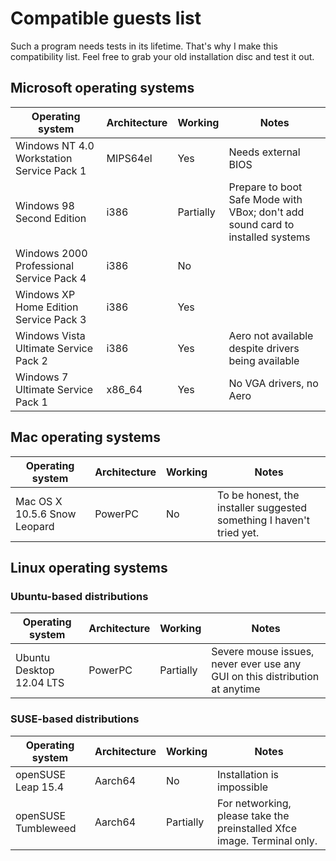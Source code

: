 # Compatible guests list

Such a program needs tests in its lifetime. That's why I make this compatibility list. Feel free to grab your old installation disc and test it out.

## Microsoft operating systems

| Operating system                          | Architecture | Working   | Notes                                                                          |
| ----------------------------------------- | ------------ | --------- | ------------------------------------------------------------------------------ |
| Windows NT 4.0 Workstation Service Pack 1 | MIPS64el     | Yes       | Needs external BIOS                                                            |
| Windows 98 Second Edition                 | i386         | Partially | Prepare to boot Safe Mode with VBox; don't add sound card to installed systems |
| Windows 2000 Professional Service Pack 4  | i386         | No        |                                                                                |
| Windows XP Home Edition Service Pack 3    | i386         | Yes       |                                                                                |
| Windows Vista Ultimate Service Pack 2     | i386         | Yes       | Aero not available despite drivers being available                             |
| Windows 7 Ultimate Service Pack 1         | x86_64       | Yes       | No VGA drivers, no Aero                                                        |

## Mac operating systems

| Operating system                          | Architecture | Working   | Notes                                                                          |
| ----------------------------------------- | ------------ | --------- | ------------------------------------------------------------------------------ |
| Mac OS X 10.5.6 Snow Leopard              | PowerPC      | No        | To be honest, the installer suggested something I haven't tried yet.           |

## Linux operating systems

### Ubuntu-based distributions

| Operating system                          | Architecture | Working   | Notes                                                                            |
| ----------------------------------------- | ------------ | --------- | -------------------------------------------------------------------------------- |
| Ubuntu Desktop 12.04 LTS                  | PowerPC      | Partially | Severe mouse issues, never ever use any GUI on this distribution at anytime      |

### SUSE-based distributions

| Operating system                          | Architecture | Working   | Notes                                                                            |
| ----------------------------------------- | ------------ | --------- | -------------------------------------------------------------------------------- |
| openSUSE Leap 15.4                        | Aarch64      | No        | Installation is impossible                                                       |
| openSUSE Tumbleweed                       | Aarch64      | Partially | For networking, please take the preinstalled Xfce image. Terminal only.          |
